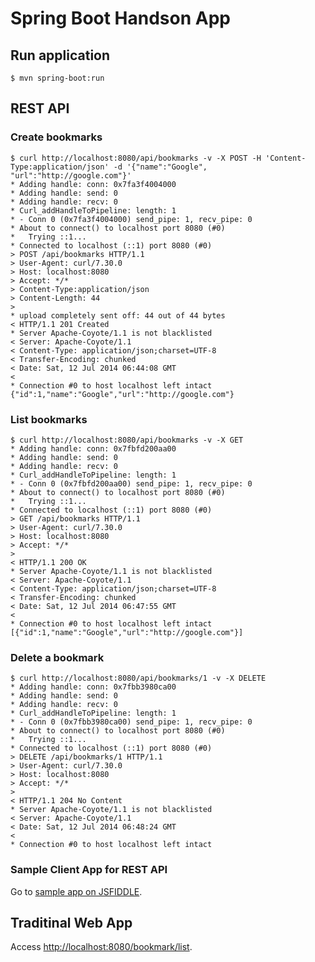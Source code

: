 # Spring Boot Handson App

## Run application

    $ mvn spring-boot:run

## REST API
### Create bookmarks

    $ curl http://localhost:8080/api/bookmarks -v -X POST -H 'Content-Type:application/json' -d '{"name":"Google", "url":"http://google.com"}'
    * Adding handle: conn: 0x7fa3f4004000
    * Adding handle: send: 0
    * Adding handle: recv: 0
    * Curl_addHandleToPipeline: length: 1
    * - Conn 0 (0x7fa3f4004000) send_pipe: 1, recv_pipe: 0
    * About to connect() to localhost port 8080 (#0)
    *   Trying ::1...
    * Connected to localhost (::1) port 8080 (#0)
    > POST /api/bookmarks HTTP/1.1
    > User-Agent: curl/7.30.0
    > Host: localhost:8080
    > Accept: */*
    > Content-Type:application/json
    > Content-Length: 44
    >
    * upload completely sent off: 44 out of 44 bytes
    < HTTP/1.1 201 Created
    * Server Apache-Coyote/1.1 is not blacklisted
    < Server: Apache-Coyote/1.1
    < Content-Type: application/json;charset=UTF-8
    < Transfer-Encoding: chunked
    < Date: Sat, 12 Jul 2014 06:44:08 GMT
    <
    * Connection #0 to host localhost left intact
    {"id":1,"name":"Google","url":"http://google.com"}
    
### List bookmarks

    $ curl http://localhost:8080/api/bookmarks -v -X GET
    * Adding handle: conn: 0x7fbfd200aa00
    * Adding handle: send: 0
    * Adding handle: recv: 0
    * Curl_addHandleToPipeline: length: 1
    * - Conn 0 (0x7fbfd200aa00) send_pipe: 1, recv_pipe: 0
    * About to connect() to localhost port 8080 (#0)
    *   Trying ::1...
    * Connected to localhost (::1) port 8080 (#0)
    > GET /api/bookmarks HTTP/1.1
    > User-Agent: curl/7.30.0
    > Host: localhost:8080
    > Accept: */*
    >
    < HTTP/1.1 200 OK
    * Server Apache-Coyote/1.1 is not blacklisted
    < Server: Apache-Coyote/1.1
    < Content-Type: application/json;charset=UTF-8
    < Transfer-Encoding: chunked
    < Date: Sat, 12 Jul 2014 06:47:55 GMT
    <
    * Connection #0 to host localhost left intact
    [{"id":1,"name":"Google","url":"http://google.com"}]

### Delete a bookmark

    $ curl http://localhost:8080/api/bookmarks/1 -v -X DELETE
    * Adding handle: conn: 0x7fbb3980ca00
    * Adding handle: send: 0
    * Adding handle: recv: 0
    * Curl_addHandleToPipeline: length: 1
    * - Conn 0 (0x7fbb3980ca00) send_pipe: 1, recv_pipe: 0
    * About to connect() to localhost port 8080 (#0)
    *   Trying ::1...
    * Connected to localhost (::1) port 8080 (#0)
    > DELETE /api/bookmarks/1 HTTP/1.1
    > User-Agent: curl/7.30.0
    > Host: localhost:8080
    > Accept: */*
    >
    < HTTP/1.1 204 No Content
    * Server Apache-Coyote/1.1 is not blacklisted
    < Server: Apache-Coyote/1.1
    < Date: Sat, 12 Jul 2014 06:48:24 GMT
    <
    * Connection #0 to host localhost left intact
    
### Sample Client App for REST API
    
Go to [sample app on JSFIDDLE](http://jsfiddle.net/Ca2g2/).

## Traditinal Web App

Access [http://localhost:8080/bookmark/list](http://localhost:8080/bookmark/list).